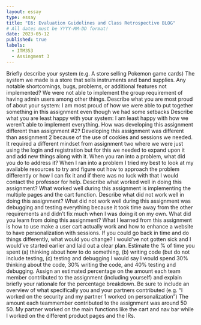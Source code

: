 ```yaml
---
layout: essay
type: essay
title: "E6: Evaluation Guidelines and Class Retrospective BLOG"
# All dates must be YYYY-MM-DD format!
date: 2023-05-12
published: true
labels:
  - ITM353
  - Assingment 3
---
```

Briefly describe your system (e.g. A store selling Pokemon game cards)
The system we made is a store that sells instruments and band supplies.
Any notable shortcomings, bugs, problems, or additional features not implemented?
We were not able to implement the group requirement of having admin users among other things.
Describe what you are most proud of about your system:
I am most proud of how we were able to put together something in this assignment even though we had some setbacks
Describe what you are least happy with your system:
I am least happy with how we weren’t able to implement everything.
How was developing this assignment different than assignment #2?
Developing this assignment was different than assignment 2 because of the use of cookies and sessions we needed. It required a different mindset from assignment two where we were just using the login and registration but for this we needed to expand upon it and add new things along with it.
When you ran into a problem, what did you do to address it?
When I ran into a problem I tried my best to look at my available resources to try and figure out how to approach the problem differently or how I can fix it and if there was no luck with that I would contact the professor for help.
Describe what worked well in doing this assignment?
What worked well during this assignment is implementing the multiple pages and the cart function. 
Describe what did not work well in doing this assignment?
What did not work well during this assignment was debugging and testing everything because it took time away from the other requirements and didn’t fix much when I was doing it on my own.
What did you learn from doing this assignment?
What I learned from this assignment is how to use make a user cart actually work and how to enhance a website to have personalization with sessions.
If you could go back in time and do things differently, what would you change?
I would’ve not gotten sick and I would’ve started earlier and laid out a clear plan.
Estimate the % of time you spent (a) thinking about how to do something, (b) writing code (but do not include testing, (c) testing and debugging
I would say I would spend 30%   thinking about the code,  30%  writing the code, and  40%  testing and debugging.
Assign an estimated percentage on the amount each team member contributed to the assignment (including yourself) and explain briefly your rationale for the percentage breakdown. Be sure to include an overview of what specifically you and your partners contributed (e.g. “I worked on the security and my partner 1 worked on personalization”)
The amount each teammember contributed to the assignment was around 50 50. My partner worked on the main functions like the cart and nav bar while I worked on the different product pages and the IRs.
